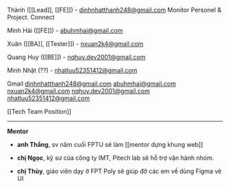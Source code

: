 Thành ([[Lead]], [[FE]]) - dinhnhatthanh248@gmail.com
	Monitor Personel & Project. Connect 

Minh Hải ([[FE]]) - abuhmhai@gmail.com

Xuân ([[BA]], [[Tester]]) - nxuan2k4@gmail.com 

Quang Huy ([[BE]]) - nqhuy.dev2001@gmail.com

Minh Nhật (??) - nhatluu52351412@gmail.com

Gmail
	dinhnhatthanh248@gmail.com
	abuhmhai@gmail.com
	nxuan2k4@gmail.com
	nqhuy.dev2001@gmail.com
	nhatluu52351412@gmail.com

[[Tech Team Position]]

---
**Mentor**

+ **anh Thắng**, sv năm cuối FPTU sẽ làm [[mentor dựng khung web]]
	
+ **chị Ngọc**, kỹ sư của công ty IMT, Pitech lab sẽ hỗ trợ vận hành nhóm.
	
+ **chị Thùy**, giáo viên dạy ở FPT Poly sẽ giúp đỡ các em về dùng Figma vẽ UI